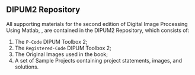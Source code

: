 ## DIPUM2 Repository

All supporting materials for the second edition of  Digital Image Processing Using Matlab, , are contained in the DIPUM2 Repository, which consists of:

1. The `P-Code` DIPUM Toolbox 2;
2. The `Registered-Code` DIPUM Toolbox 2;
3. The Original Images used in the book;
4. A set of Sample Projects containing project statements, images, and solutions.

